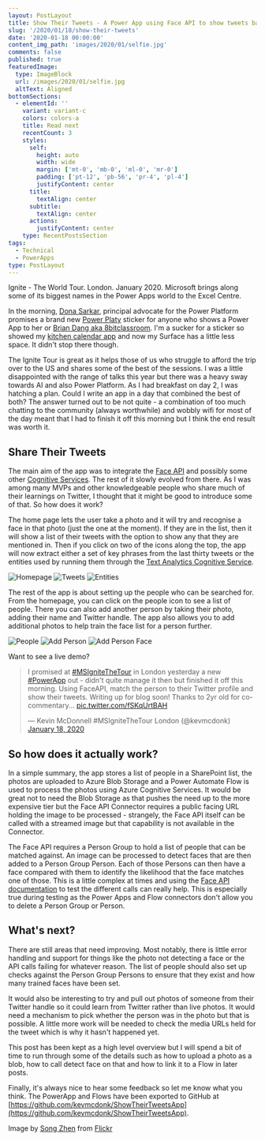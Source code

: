 ```yaml
---
layout: PostLayout
title: Show Their Tweets - A Power App using Face API to show tweets based on photo taken
slug: '/2020/01/18/show-their-tweets'
date: '2020-01-18 00:00:00'
content_img_path: 'images/2020/01/selfie.jpg'
comments: false
published: true
featuredImage:
  type: ImageBlock
  url: /images/2020/01/selfie.jpg
  altText: Aligned
bottomSections:
  - elementId: ''
    variant: variant-c
    colors: colors-a
    title: Read next
    recentCount: 3
    styles:
      self:
        height: auto
        width: wide
        margin: ['mt-0', 'mb-0', 'ml-0', 'mr-0']
        padding: ['pt-12', 'pb-56', 'pr-4', 'pl-4']
        justifyContent: center
      title:
        textAlign: center
      subtitle:
        textAlign: center
      actions:
        justifyContent: center
    type: RecentPostsSection
tags:
  - Technical
  - PowerApps
type: PostLayout
---
```


Ignite - The World Tour. London. January 2020. Microsoft brings along some of its biggest names in the Power Apps world to the Excel Centre.

In the morning, [Dona Sarkar](https://twitter.com/donasarkar), principal advocate for the Power Platform promises a brand new [Power Platy](https://twitter.com/search?q=%23powerplaty) sticker for anyone who shows a Power App to her or [Brian Dang aka 8bitclassroom](https://twitter.com/8bitclassroom). I'm a sucker for a sticker so showed my [kitchen calendar app](https://www.mcd79.com/2017/03/20/i-do-not-like-green-eggs-and-ham-sam-i-am-2.html) and now my Surface has a little less space. It didn't stop there though.

The Ignite Tour is great as it helps those of us who struggle to afford the trip over to the US and shares some of the best of the sessions. I was a little disappointed with the range of talks this year but there was a heavy sway towards AI and also Power Platform. As I had breakfast on day 2, I was hatching a plan. Could I write an app in a day that combined the best of both? The answer turned out to be not quite - a combination of too much chatting to the community (always worthwhile) and wobbly wifi for most of the day meant that I had to finish it off this morning but I think the end result was worth it.

## Share Their Tweets

The main aim of the app was to integrate the [Face API](https://azure.microsoft.com/en-us/services/cognitive-services/face/) and possibly some other [Cognitive Services](https://azure.microsoft.com/en-us/services/cognitive-services/). The rest of it slowly evolved from there. As I was among many MVPs and other knowledgeable people who share much of their learnings on Twitter, I thought that it might be good to introduce some of that. So how does it work?

The home page lets the user take a photo and it will try and recognise a face in that photo (just the one at the moment). If they are in the list, then it will show a list of their tweets with the option to show any that they are mentioned in. Then if you click on two of the icons along the top, the app will now extract either a set of key phrases from the last thirty tweets or the entities used by running them through the [Text Analytics Cognitive Service](https://azure.microsoft.com/en-us/services/cognitive-services/text-analytics/).

![Homepage](/images/2020/01/ShowTheirTweets-Home.jpg)
![Tweets](/images/2020/01/ShowTheirTweets-Tweets.jpg)
![Entities](/images/2020/01/ShowTheirTweets-Entities.jpg)

The rest of the app is about setting up the people who can be searched for. From the homepage, you can click on the people icon to see a list of people. There you can also add another person by taking their photo, adding their name and Twitter handle. The app also allows you to add additional photos to help train the face list for a person further.

![People](/images/2020/01/ShowTheirTweets-People.jpg)
![Add Person](/images/2020/01/ShowTheirTweets-AddPerson.jpg)
![Add Person Face](/images/2020/01/ShowTheirTweets-AddPersonFace.jpg)

Want to see a live demo?

<blockquote class="twitter-tweet"><p lang="en" dir="ltr">I promised at <a href="https://twitter.com/hashtag/MSIgniteTheTour?src=hash&amp;ref_src=twsrc%5Etfw">#MSIgniteTheTour</a> in London yesterday a new <a href="https://twitter.com/hashtag/PowerApp?src=hash&amp;ref_src=twsrc%5Etfw">#PowerApp</a> out - didn&#39;t quite manage it then but finished it off this morning. Using FaceAPI, match the person to their Twitter profile and show their tweets. Writing up for blog soon! Thanks to 2yr old for co-commentary... <a href="https://t.co/fSKqUrtBAH">pic.twitter.com/fSKqUrtBAH</a></p>&mdash; Kevin McDonnell #MSIgniteTheTour London (@kevmcdonk) <a href="https://twitter.com/kevmcdonk/status/1218533436572545026?ref_src=twsrc%5Etfw">January 18, 2020</a></blockquote> <script async src="https://platform.twitter.com/widgets.js" charset="utf-8"></script>

## So how does it actually work?

In a simple summary, the app stores a list of people in a SharePoint list, the photos are uploaded to Azure Blob Storage and a Power Automate Flow is used to process the photos using Azure Cognitive Services. It would be great not to need the Blob Storage as that pushes the need up to the more expensive tier but the Face API Connector requires a public facing URL holding the image to be processed - strangely, the Face API itself can be called with a streamed image but that capability is not available in the Connector.

The Face API requires a Person Group to hold a list of people that can be matched against. An image can be processed to detect faces that are then added to a Person Group Person. Each of those Persons can then have a face compared with them to identify the likelihood that the face matches one of those. This is a little complex at times and using the [Face API documentation](https://westeurope.dev.cognitive.microsoft.com/docs/services/563879b61984550e40cbbe8d/operations/563879b61984550f30395236) to test the different calls can really help. This is especially true during testing as the Power Apps and Flow connectors don't allow you to delete a Person Group or Person.

## What's next?

There are still areas that need improving. Most notably, there is little error handling and support for things like the photo not detecting a face or the API calls failing for whatever reason. The list of people should also set up checks against the Person Group Persons to ensure that they exist and how many trained faces have been set.

It would also be interesting to try and pull out photos of someone from their Twitter handle so it could learn from Twitter rather than live photos. It would need a mechanism to pick whether the person was in the photo but that is possible. A little more work will be needed to check the media URLs held for the tweet which is why it hasn't happened yet.

This post has been kept as a high level overview but I will spend a bit of time to run through some of the details such as how to upload a photo as a blob, how to call detect face on that and how to link it to a Flow in later posts.

Finally, it's always nice to hear some feedback so let me know what you think. The PowerApp and Flows have been exported to GitHub at [https://github.com/kevmcdonk/ShowTheirTweetsApp](https://github.com/kevmcdonk/ShowTheirTweetsApp).

Image by [Song Zhen](https://www.flickr.com/photos/songzhen/) from [Flickr](https://www.flickr.com/photos/songzhen/16983146399)
